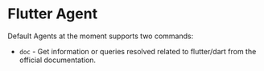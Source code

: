 # Flutter Agent

Default Agents at the moment supports two commands:

- `doc` - Get information or queries resolved related to flutter/dart from the official documentation.
